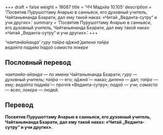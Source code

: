 +++
draft = false
weight = 18087
title = 'ЧЧ Мадхйа 10.105'
description = 'Посвятив Пурушоттаму Ачарью в санньяси, его духовный учитель, Чайтаньянанда Бхарати, дал ему такой наказ: «Читай „Веданта-сутру“ и учи других».'
summary = 'Посвятив Пурушоттаму Ачарью в санньяси, его духовный учитель, Чайтаньянанда Бхарати, дал ему такой наказ: «Читай „Веданта-сутру“ и учи других».'
+++

_‘чаитанйа̄нанда’ гуру та̄н̇ра а̄джн̃а̄ дилена та̄н̇ре  
веда̄нта пад̣ийа̄ пад̣а̄о самаста локере_

## Пословный перевод

_чаитанйа_\-_а̄нанда_ — по имени Чайтаньянанда Бхарати; _гуру_ — духовный учитель; _та̄н̇ра_ — его; _а̄джн̃а̄_ — наказ; _дилена_ — дал; _та̄н̇ре_ — ему; _веда̄нта_ _пад̣ийа̄_ — прочтя «Веданта-сутру»; _пад̣а̄о_ — учи; _самаста_ — всех; _локере_ — людей.

## Перевод

**Посвятив Пурушоттаму Ачарью в санньяси, его духовный учитель, Чайтаньянанда Бхарати, дал ему такой наказ: «Читай „Веданта-сутру“ и учи других».**

